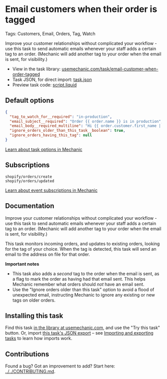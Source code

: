 # Email customers when their order is tagged

Tags: Customers, Email, Orders, Tag, Watch

Improve your customer relationships without complicated your workflow - use this task to send automatic emails whenever your staff adds a certain tag to an order. (Mechanic will add another tag to your order when the email is sent, for visibility.)

* View in the task library: [usemechanic.com/task/email-customer-when-order-tagged](https://usemechanic.com/task/email-customer-when-order-tagged)
* Task JSON, for direct import: [task.json](../../tasks/email-customer-when-order-tagged.json)
* Preview task code: [script.liquid](./script.liquid)

## Default options

```json
{
  "tag_to_watch_for__required": "in-production",
  "email_subject__required": "Order {{ order.name }} is in production",
  "email_body__required_multiline": "Hi {{ order.customer.first_name | default: \"there\" }},\n\nYour order is in the shop! We'll be in touch when it's been shipped.\n\nThanks,\nThe team at {{ shop.name }}",
  "ignore_orders_older_than_this_task__boolean": true,
  "ignore_orders_having_this_tag": null
}
```

[Learn about task options in Mechanic](https://docs.usemechanic.com/article/471-task-options)

## Subscriptions

```liquid
shopify/orders/create
shopify/orders/updated
```

[Learn about event subscriptions in Mechanic](https://docs.usemechanic.com/article/408-subscriptions)

## Documentation

Improve your customer relationships without complicated your workflow - use this task to send automatic emails whenever your staff adds a certain tag to an order. (Mechanic will add another tag to your order when the email is sent, for visibility.)

This task monitors incoming orders, and updates to existing orders, looking for the tag of your choice. When the tag is detected, this task will send an email to the address on file for that order.

**Important notes**

* This task also adds a _second_ tag to the order when the email is sent, as a flag to mark the order as having had that email sent. This helps Mechanic remember what orders should _not_ have an email sent.
* Use the "Ignore orders older than this task" option to avoid a flood of unexpected email, instructing Mechanic to ignore any existing or new tags on older orders.

## Installing this task

Find this task [in the library at usemechanic.com](https://usemechanic.com/task/email-customer-when-order-tagged), and use the "Try this task" button. Or, import [this task's JSON export](../../tasks/email-customer-when-order-tagged.json) – see [Importing and exporting tasks](https://docs.usemechanic.com/article/505-importing-and-exporting-tasks) to learn how imports work.

## Contributions

Found a bug? Got an improvement to add? Start here: [../../CONTRIBUTING.md](../../CONTRIBUTING.md).
